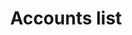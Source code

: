 ---
title: Accounts list
excerpt: ''
deprecated: false
hidden: false
metadata:
  title: ''
  description: ''
  robots: index
next:
  description: ''
---